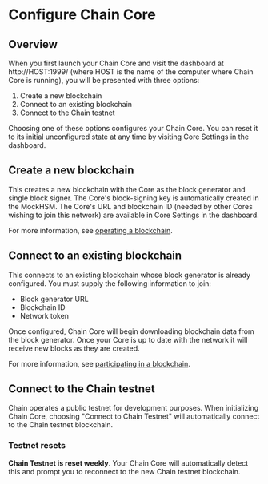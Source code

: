 # Configure Chain Core

## Overview

When you first launch your Chain Core and visit the dashboard at http://HOST:1999/ (where HOST is the name of the computer where Chain Core is running), you will be presented with three options:

1. Create a new blockchain
2. Connect to an existing blockchain
3. Connect to the Chain testnet

Choosing one of these options configures your Chain Core. You can reset it to its initial unconfigured state at any time by visiting Core Settings in the dashboard.

## Create a new blockchain

This creates a new blockchain with the Core as the block generator and single block signer. The Core's block-signing key is automatically created in the MockHSM. The Core's URL and blockchain ID (needed by other Cores wishing to join this network) are available in Core Settings in the dashboard.

For more information, see [operating a blockchain](../learn-more/blockchain-operators).

## Connect to an existing blockchain

This connects to an existing blockchain whose block generator is already configured. You must supply the following information to join:

* Block generator URL
* Blockchain ID
* Network token

Once configured, Chain Core will begin downloading blockchain data from the block generator. Once your Core is up to date with the network it will receive new blocks as they are created.

For more information, see [participating in a blockchain](../learn-more/blockchain-participants).

## Connect to the Chain testnet

Chain operates a public testnet for development purposes. When initializing Chain Core, choosing "Connect to Chain Testnet" will automatically connect to the Chain testnet blockchain.

### Testnet resets

**Chain Testnet is reset weekly**. Your Chain Core will automatically detect this and prompt you to reconnect to the new Chain testnet blockchain.
